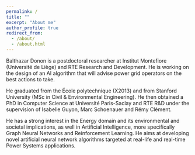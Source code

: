 ```yaml
---
permalink: /
title: ""
excerpt: "About me"
author_profile: true
redirect_from: 
  - /about/
  - /about.html
---
```



Balthazar Donon is a postdoctoral researcher at Institut Montefiore (Université de Liège) and RTE Research and Development.
He is working on the design of an AI algorithm that will advise power grid operators on the best actions to take.

He graduated from the École polytechnique (X2013) and from Stanford University (MSc in Civil & Environmental Engineering).
He then obtained a PhD in Computer Science at Université Paris-Saclay and RTE R&D under the supervision of Isabelle Guyon, Marc Schoenauer and Rémy Clément. 

He has a strong interest in the Energy domain and its environmental and societal implications, as well in Artificial Intelligence, more specifically Graph Neural Networks and Reinforcement Learning. He aims at developing novel artificial neural network algorithms targeted at real-life and real-time Power Systems applications.

